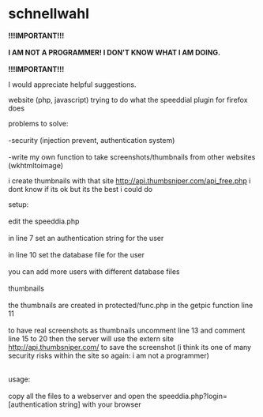 schnellwahl
===========

<b>!!!IMPORTANT!!!<br></br>
I AM NOT A PROGRAMMER! I DON'T KNOW WHAT I AM DOING.<br></br>
!!!IMPORTANT!!!</b>

I would appreciate helpful suggestions.

website (php, javascript) trying to do what the speeddial plugin for firefox does

problems to solve:<br></br>
-security (injection prevent, authentication system)<br></br>
-write my own function to take screenshots/thumbnails from other websites (wkhtmltoimage)

i create thumbnails with that site http://api.thumbsniper.com/api_free.php i dont know if its ok but its the best i could do

setup:<br></br>
edit the speeddia.php <br></br>
  in line 7 set an authentication string for the user<br></br>
  in line 10 set the database file for the user<br></br>
  you can add more users with different database files<br></br>
thumbnails<br></br>
  the thumbnails are created in protected/func.php in the getpic function line 11<br></br>
  to have real screenshots as thumbnails uncomment line 13 and comment line 15 to 20 then the server will use the extern site http://api.thumbsniper.com/ to save the screenshot (i think its one of many security risks within the site so again: i am not a programmer)<br></br>
  
usage:<br></br>
copy all the files to a webserver and open the speeddia.php?login=[authentication string] with your browser

